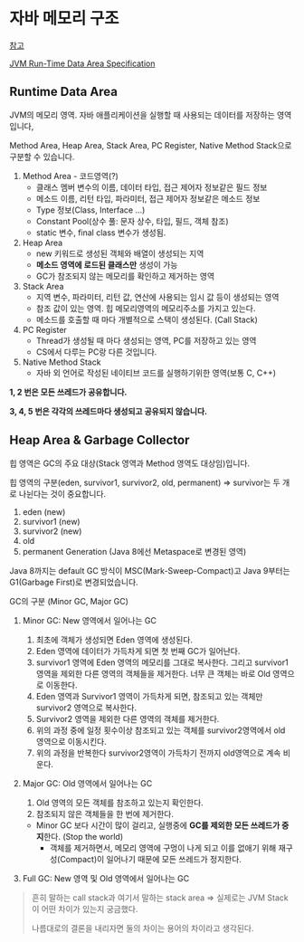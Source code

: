 # 자바 메모리 구조

[참고](https://jeong-pro.tistory.com/148)

[JVM Run-Time Data Area Specification](https://docs.oracle.com/javase/specs/jvms/se8/html/jvms-2.html#jvms-2.5)

## Runtime Data Area

JVM의 메모리 영역. 자바 애플리케이션을 실행할 때 사용되는 데이터를 저장하는 영역입니다,

Method Area, Heap Area, Stack Area, PC Register, Native Method Stack으로 구분할 수 있습니다.

1. Method Area - 코드영역(?)
   - 클래스 멤버 변수의 이름, 데이터 타입, 접근 제어자 정보같은 필드 정보
   - 메소드 이름, 리턴 타입, 파라미터, 접근 제어자 정보같은 메소드 정보
   - Type 정보(Class, Interface ...)
   - Constant Pool(상수 풀: 문자 상수, 타입, 필드, 객체 참조)
   - static 변수, final class 변수가 생성됨.
2. Heap Area
   - new 키워드로 생성된 객체와 배열이 생성되는 지역
   - **메소드 영역에 로드된 클래스만** 생성이 가능
   - GC가 참조되지 않는 메모리를 확인하고 제거하는 영역
3. Stack Area
   - 지역 변수, 파라미터, 리턴 값, 연산에 사용되는 임시 값 등이 생성되는 영역
   - 참조 값이 있는 영역. 힙 메모리영역의 메모리주소를 가지고 있는다.
   - 메소드를 호출할 때 마다 개별적으로 스택이 생성된다. (Call Stack)
4. PC Register
   - Thread가 생성될 때 마다 생성되는 영역, PC를 저장하고 있는 영역
   - CS에서 다루는 PC랑 다른 것입니다.
5. Native Method Stack
   - 자바 외 언어로 작성된 네이티브 코드를 실행하기위한 영역(보통 C, C++)

**1, 2 번은 모든 쓰레드가 공유합니다.**

**3, 4, 5 번은 각각의 쓰레드마다 생성되고 공유되지 않습니다.**

## Heap Area & Garbage Collector

힙 영역은 GC의 주요 대상(Stack 영역과 Method 영역도 대상임)입니다.

힙 영역의 구분(eden, survivor1, survivor2, old, permanent) ⇒ survivor는 두 개로 나뉜다는 것이 중요합니다.

1. eden (new)
2. survivor1 (new)
3. survivor2 (new)
4. old
5. permanent Generation (Java 8에선 Metaspace로 변경된 영역)

Java 8까지는 default GC 방식이 MSC(Mark-Sweep-Compact)고 Java 9부터는 G1(Garbage First)로 변경되었습니다.

GC의 구분 (Minor GC, Major GC)

1. Minor GC: New 영역에서 일어나는 GC

   1. 최초에 객체가 생성되면 Eden 영역에 생성된다.
   2. Eden 영역에 데이터가 가득차게 되면 첫 번째 GC가 일어난다.
   3. survivor1 영역에 Eden 영역의 메모리를 그대로 복사한다. 그리고 survivor1 영역을 제외한 다른 영역의 객체들을 제거한다. 너무 큰 객체는 바로 Old 영역으로 이동한다.
   4. Eden 영역과 Survivor1 영역이 가득차게 되면, 참조되고 있는 객체만 survivor2 영역으로 복사한다.
   5. Survivor2 영역을 제외한 다른 영역의 객체를 제거한다.
   6. 위의 과정 중에 일정 횟수이상 참조되고 있는 객체를 survivor2영역에서 old 영역으로 이동시킨다.
   7. 위의 과정을 반복한다 survivor2영역이 가득차기 전까지 old영역으로 계속 비운다.

2. Major GC: Old 영역에서 일어나는 GC

   1. Old 영역의 모든 객체를 참조하고 있는지 확인한다.
   2. 참조되지 않은 객체들을 한 번에 제거한다.

   - Minor GC 보다 시간이 많이 걸리고, 실행중에 **GC를 제외한 모든 쓰레드가 중지**한다. (Stop the world)
     - 객체를 제거하면서, 메모리 영역에 구멍이 나게 되고 이를 없애기 위해 재구성(Compact)이 일어나기 때문에 모든 쓰레드가 정지한다.

3. Full GC: New 영역 및 Old 영역에서 일어나는 GC

> 흔히 말하는 call stack과 여기서 말하는 stack area ⇒ 실제로는 JVM Stack이 어떤 차이가 있는지 궁금했다.
>
> 나름대로의 결론을 내리자면 둘의 차이는 용어의 차이라고 생각된다.
